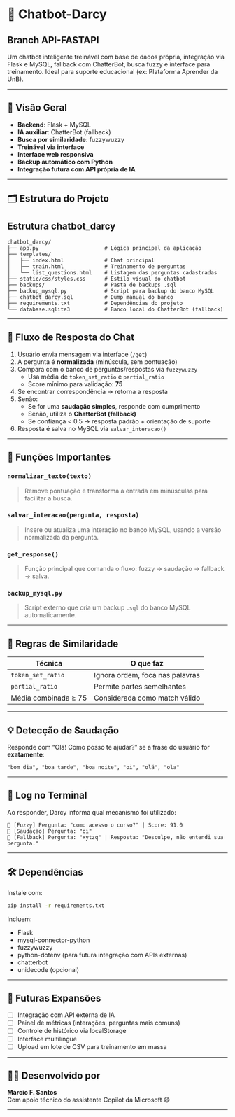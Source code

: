 # 🤖 Chatbot-Darcy
## Branch API-FASTAPI


Um chatbot inteligente treinável com base de dados própria, integração via Flask e MySQL, fallback com ChatterBot, busca fuzzy e interface para treinamento. Ideal para suporte educacional (ex: Plataforma Aprender da UnB).

---

## 📌 Visão Geral

- **Backend**: Flask + MySQL
- **IA auxiliar**: ChatterBot (fallback)
- **Busca por similaridade**: fuzzywuzzy
- **Treinável via interface**
- **Interface web responsiva**
- **Backup automático com Python**
- **Integração futura com API própria de IA**

---

## 🗂️ Estrutura do Projeto


## Estrutura chatbot_darcy
```
chatbot_darcy/
├── app.py                     # Lógica principal da aplicação
├── templates/
│   ├── index.html             # Chat principal
│   ├── train.html             # Treinamento de perguntas
│   └── list_questions.html    # Listagem das perguntas cadastradas
├── static/css/styles.css      # Estilo visual do chatbot
├── backups/                   # Pasta de backups .sql
├── backup_mysql.py            # Script para backup do banco MySQL
├── chatbot_darcy.sql          # Dump manual do banco
├── requirements.txt           # Dependências do projeto
└── database.sqlite3           # Banco local do ChatterBot (fallback)
```

---

## 🧠 Fluxo de Resposta do Chat

1. Usuário envia mensagem via interface (`/get`)
2. A pergunta é **normalizada** (minúscula, sem pontuação)
3. Compara com o banco de perguntas/respostas via `fuzzywuzzy`
   - Usa média de `token_set_ratio` e `partial_ratio`
   - Score mínimo para validação: **75**
4. Se encontrar correspondência → retorna a resposta
5. Senão:
   - Se for uma **saudação simples**, responde com cumprimento
   - Senão, utiliza o **ChatterBot (fallback)**
   - Se confiança < 0.5 → resposta padrão + orientação de suporte
6. Resposta é salva no MySQL via `salvar_interacao()`

---

## 🔧 Funções Importantes

### `normalizar_texto(texto)`
> Remove pontuação e transforma a entrada em minúsculas para facilitar a busca.

### `salvar_interacao(pergunta, resposta)`
> Insere ou atualiza uma interação no banco MySQL, usando a versão normalizada da pergunta.

### `get_response()`
> Função principal que comanda o fluxo: fuzzy → saudação → fallback → salva.

### `backup_mysql.py`
> Script externo que cria um backup `.sql` do banco MySQL automaticamente.

---

## 📃 Regras de Similaridade

| Técnica              | O que faz                                          |
|----------------------|----------------------------------------------------|
| `token_set_ratio`    | Ignora ordem, foca nas palavras                     |
| `partial_ratio`      | Permite partes semelhantes                         |
| Média combinada ≥ 75 | Considerada como match válido                      |

---

## 💡 Detecção de Saudação

Responde com “Olá! Como posso te ajudar?” se a frase do usuário for **exatamente**:

```
"bom dia", "boa tarde", "boa noite", "oi", "olá", "ola"
```

---

## 🧪 Log no Terminal

Ao responder, Darcy informa qual mecanismo foi utilizado:

```
📌 [Fuzzy] Pergunta: "como acesso o curso?" | Score: 91.0
👋 [Saudação] Pergunta: "oi"
🧠 [Fallback] Pergunta: "xytzq" | Resposta: "Desculpe, não entendi sua pergunta."
```

---

## 🛠️ Dependências

Instale com:

```bash
pip install -r requirements.txt
```

Incluem:
- Flask
- mysql-connector-python
- fuzzywuzzy
- python-dotenv (para futura integração com APIs externas)
- chatterbot
- unidecode (opcional)

---

## 🚀 Futuras Expansões

- [ ] Integração com API externa de IA
- [ ] Painel de métricas (interações, perguntas mais comuns)
- [ ] Controle de histórico via localStorage
- [ ] Interface multilíngue
- [ ] Upload em lote de CSV para treinamento em massa

---

## 👨‍💻 Desenvolvido por

**Márcio F. Santos**  
Com apoio técnico do assistente Copilot da Microsoft 😄

---
